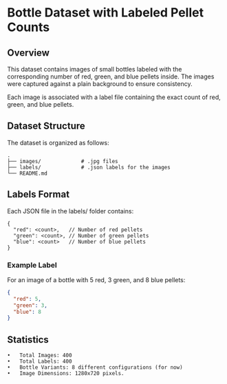 # **Bottle Dataset with Labeled Pellet Counts**

## **Overview**

This dataset contains images of small bottles labeled with the corresponding number of red, green, and blue pellets inside. The images were captured against a plain background to ensure consistency.

Each image is associated with a label file containing the exact count of red, green, and blue pellets.

## **Dataset Structure**

The dataset is organized as follows:

    .
    ├── images/          	# .jpg files
    ├── labels/           	# .json labels for the images
    └── README.md

## **Labels Format**

Each JSON file in the labels/ folder contains:

```
{
  "red": <count>,   // Number of red pellets
  "green": <count>, // Number of green pellets
  "blue": <count>   // Number of blue pellets
}
```

### **Example Label**

For an image of a bottle with 5 red, 3 green, and 8 blue pellets:

```json
{
  "red": 5,
  "green": 3,
  "blue": 8
}
```

## **Statistics**

	•	Total Images: 400
	•	Total Labels: 400
	•	Bottle Variants: 8 different configurations (for now)
	•	Image Dimensions: 1280x720 pixels.


